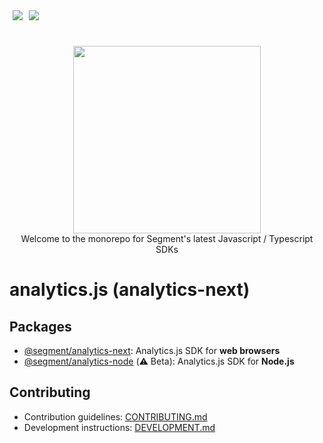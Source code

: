 <div style="display:flex;margin-bottom:5px">
  <span style="margin: 0 5px 5px">
    <a href="https://buildkite.com/segment/analytics-next">
    <img src="https://badge.buildkite.com/87e30d62ada044b6fe404b17cd16aa6e3b52d89f40c9f44675.svg?branch=master">
  </a>

  </span>
  <span style="margin:0 5px 5px">
    <a href="http://www.typescriptlang.org/">
    <img src="https://img.shields.io/badge/%3C%2F%3E-TypeScript-%230074c1.svg">
  </span>
</div>
<br />

<p align="center">
  <a href="https://segment.com">
    <img src="https://brand.segment.com/site-assets/7b19c1a2/images/brand-guidelines/content/twilio/twilio-segment-logo-2x.png" width="300">
  </a>
  <br />
  <caption>Welcome to the monorepo for Segment's latest Javascript / Typescript SDKs</caption>
</p>

# analytics.js (analytics-next)

## Packages

- [@segment/analytics-next](packages/browser#readme): Analytics.js SDK for **web browsers**
- [@segment/analytics-node](packages/node#readme) (⚠️ Beta): Analytics.js SDK for **Node.js**

## Contributing

- Contribution guidelines: [CONTRIBUTING.md](CONTRIBUTING.md)
- Development instructions: [DEVELOPMENT.md](DEVELOPMENT.md)
